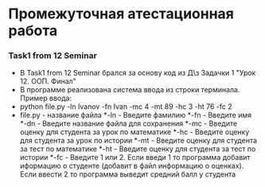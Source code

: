 # Промежуточная атестационная работа
### Task1 from 12 Seminar
- В Task1 from 12 Seminar брался за основу код из Д\з Задачки 1 "Урок 12. ООП. Финал" 
- В программе реализована система ввода из строки терминала. Пример ввода:
- python file.py -ln Ivanov -fn Ivan -mc 4 -mt 89 -hc 3 -ht 76 -fc 2
- file.py - название файла
*-ln - Введите фамилию
*-fn - Введите имя
*-dn - Введите название файла для сохранения
*-mc - Введите оценку для студента за урок по математике
*-hc - Введите оценку для студента за урок по истории
*-mt - Введите оценку для студента за тест по математике
*-ht - Введите оценку для студента за тест по истории
*-fc - Введите 1 или 2. Если введи 1 то программа добавит иформацию о студенте (добавит в файл информацию о оценках). Если ввести 2 то программа выведит средний балл у студента

